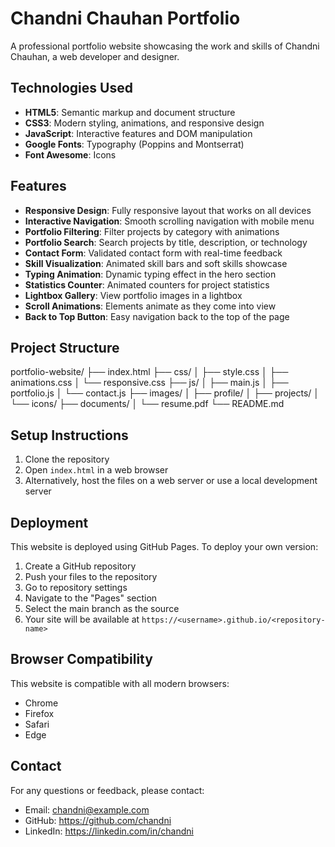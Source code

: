 # Chandni Chauhan Portfolio

A professional portfolio website showcasing the work and skills of Chandni Chauhan, a web developer and designer.

## Technologies Used

- **HTML5**: Semantic markup and document structure
- **CSS3**: Modern styling, animations, and responsive design
- **JavaScript**: Interactive features and DOM manipulation
- **Google Fonts**: Typography (Poppins and Montserrat)
- **Font Awesome**: Icons

## Features

- **Responsive Design**: Fully responsive layout that works on all devices
- **Interactive Navigation**: Smooth scrolling navigation with mobile menu
- **Portfolio Filtering**: Filter projects by category with animations
- **Portfolio Search**: Search projects by title, description, or technology
- **Contact Form**: Validated contact form with real-time feedback
- **Skill Visualization**: Animated skill bars and soft skills showcase
- **Typing Animation**: Dynamic typing effect in the hero section
- **Statistics Counter**: Animated counters for project statistics
- **Lightbox Gallery**: View portfolio images in a lightbox
- **Scroll Animations**: Elements animate as they come into view
- **Back to Top Button**: Easy navigation back to the top of the page

## Project Structure
portfolio-website/
├── index.html
├── css/
│ ├── style.css
│ ├── animations.css
│ └── responsive.css
├── js/
│ ├── main.js
│ ├── portfolio.js
│ └── contact.js
├── images/
│ ├── profile/
│ ├── projects/
│ └── icons/
├── documents/
│ └── resume.pdf
└── README.md



## Setup Instructions

1. Clone the repository
2. Open `index.html` in a web browser
3. Alternatively, host the files on a web server or use a local development server

## Deployment

This website is deployed using GitHub Pages. To deploy your own version:

1. Create a GitHub repository
2. Push your files to the repository
3. Go to repository settings
4. Navigate to the "Pages" section
5. Select the main branch as the source
6. Your site will be available at `https://<username>.github.io/<repository-name>`

## Browser Compatibility

This website is compatible with all modern browsers:
- Chrome
- Firefox
- Safari
- Edge

## Contact

For any questions or feedback, please contact:
- Email: chandni@example.com
- GitHub: https://github.com/chandni
- LinkedIn: https://linkedin.com/in/chandni